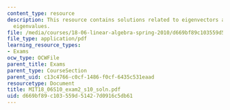 ```yaml
---
content_type: resource
description: This resource contains solutions related to eigenvectors and their corresponding
  eigenvalues.
file: /media/courses/18-06-linear-algebra-spring-2010/d669bf89c103559d51427d0916c5db61_MIT18_06S10_exam2_s10_soln.pdf
file_type: application/pdf
learning_resource_types:
- Exams
ocw_type: OCWFile
parent_title: Exams
parent_type: CourseSection
parent_uid: c13c4766-c0cf-1486-f0cf-6435c531eaad
resourcetype: Document
title: MIT18_06S10_exam2_s10_soln.pdf
uid: d669bf89-c103-559d-5142-7d0916c5db61
---
```

